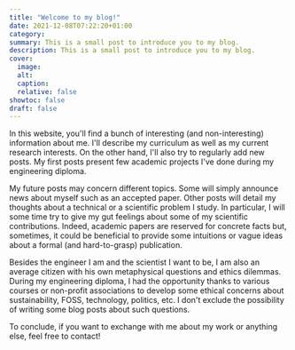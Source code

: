 ```yaml
---
title: "Welcome to my blog!"
date: 2021-12-08T07:22:20+01:00
category:
summary: This is a small post to introduce you to my blog.
description: This is a small post to introduce you to my blog.
cover:
  image:
  alt:
  caption:
  relative: false
showtoc: false
draft: false
---
```


In this website, you'll find a bunch of interesting (and non-interesting) information about me. I'll describe my curriculum as well as my current research interests. On the other hand, I'll also try to regularly add new posts. My first posts present few academic projects I've done during my engineering diploma.

My future posts may concern different topics. Some will simply announce news about myself such as an accepted paper. Other posts will detail my thoughts about a technical or a scientific problem I study. In particular, I will some time try to give my gut feelings about some of my scientific contributions. Indeed, academic papers are reserved for concrete facts but, sometimes, it could be beneficial to provide some intuitions or vague ideas about a formal (and hard-to-grasp) publication.

Besides the engineer I am and the scientist I want to be, I am also an average citizen with his own metaphysical questions and ethics dilemmas. During my engineering diploma, I had the opportunity thanks to various courses or non-profit associations to develop some ethical concerns about sustainability, FOSS, technology, politics, etc. I don't exclude the possibility of writing some blog posts about such questions.

To conclude, if you want to exchange with me about my work or anything else, feel free to contact!
